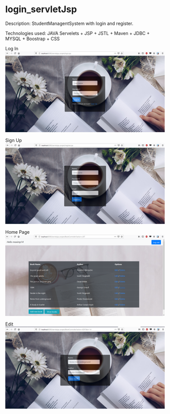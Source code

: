 # login_servletJsp

Description:
StudentManagentSystem with login and register.

Technologies used:
JAVA Servelets + JSP + JSTL + Maven + JDBC + MYSQL + Boostrap + CSS

Log In
![](/images_readme/Login.png)

Sign Up
![](/images_readme/Signup.png)

Home Page
![](/images_readme/Welcome.png)

Edit
![](/images_readme/edit.png)
